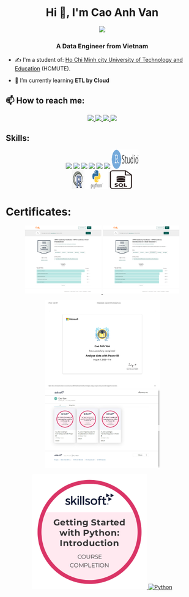 <h1 align="center">Hi 👋, I'm Cao Anh Van</h1>
<p align="center"><img src="https://img.icons8.com/color/48/000000/vietnam-circular.png"/></p>
<h3 align="center">A Data Engineer from Vietnam </h3>

- ✍ I'm a student of: [Ho Chi Minh city University of Technology and Education](https://hcmute.edu.vn) (HCMUTE).

- 🌱 I’m currently learning **ETL by Cloud**


## 📫 How to reach me:
<p align="center">
  <a href="https://www.linkedin.com/in/anh-van-cao-25a171243/" target="_blank">
    <img src="https://img.icons8.com/fluent/48/000000/linkedin.png"/>
  </a>
  <a href="https://www.facebook.com/caoanh.van.9" alt="Facebook">
    <img src="https://img.icons8.com/fluent/48/000000/facebook-new.png" target="_blank" />
  </a> 
  <a href="https://github.com/vanac17122001" alt="Github">
    <img src="https://img.icons8.com/fluent/48/000000/github.png"/>
  </a> 
  <a href="mailto:vanacit2001@gmail.com" alt="Email">
    <img src="https://img.icons8.com/fluent/48/000000/mailing.png"/>
  </a>
</p>


## Skills:
<p align="center">
  <img src="https://img.icons8.com/color/48/000000/microsoft-sql-server.png"/>
  <img src="https://img.icons8.com/color/48/000000/mongodb.png"/>
  <img src="https://img.icons8.com/color/48/000000/git.png"/>
  <img src="https://img.icons8.com/color/48/000000/github-2.png"/>
  <img src="https://img.icons8.com/color/48/000000/visual-studio-code-2019.png"/>
  <img src="https://img.icons8.com/color/48/000000/visual-studio-2019.png"/>
  <img src="images/RStudio.png" alt="alt text" width="70" height="50"/>
  <br>
  <img src="images/R.png" alt="alt text" width="30" height="50"/>
  <img src="images/Python.png" alt="alt text" width="60" height="50"/>
  <img src="images/SQL.png" alt="alt text" width="60" height="50">
</p>


# Certificates:

<p align="center">
  <a href="https://www.credly.com/earner/earned/badge/0480ce1b-17a9-42b4-92ac-25a4dcc41cef">
    <img alt="AWS" title="AWS" src="certificates/FireShotCapture002AWSAcademy GraduateAWS AcademyCloudFoundations.png" width="200px" />
  </a>
  <a href="https://www.credly.com/earner/earned/badge/3b3c02bd-789a-48e2-8c5e-625a54e22f2f">
    <img alt="AWS" title="AWS" src="certificates/FireShot Capture003 AWSAcademyGraduate AWSAcademyIntroductiontoCloudSemester1.png" width="200px" />
  </a>
</p>

<p align="center">
  <a href="#">
    <img alt="PowerBI" title="PowerBI" src="certificates/AnalyzeWithPowerBI.jpg" width="300px" />
  </a>
  <a href="https://skillsoft.digitalbadges.skillsoft.com/profile/caovan694089/wallet">
    <img alt="PowerBI" title="PowerBI" src="certificates/PowerBI.jpg" width="300px" />
  </a>
</p>

<p align="center">
   <a href="https://skillsoft.digitalbadges.skillsoft.com/profile/caovan694089/wallet">
    <img alt="Python" title="Python" src="certificates/Python_Instro.png" width="300px" />
  </a>
  <a href="https://skillsoft.digitalbadges.skillsoft.com/profile/caovan694089/wallet">
    <img alt="Python" title="Python" src="certificates/Python_Numpy.jpg" width="300px" />
  </a>
</p>
